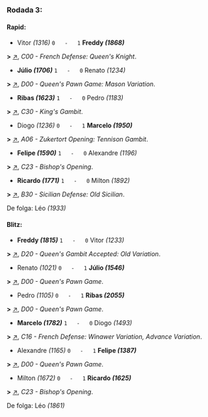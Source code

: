 ### Rodada 3:

#### Rapid:

* Vitor *(1316)* `0   -   1` **Freddy *(1868)*** 

**>** [↗](https://www.lichess.org/mPoMdB5X), *C00 - French Defense: Queen's Knight*.
* **Júlio *(1706)*** `1   -   0` Renato *(1234)* 

**>** [↗](https://www.lichess.org/UoTKilWT), *D00 - Queen's Pawn Game: Mason Variation*.
* **Ribas *(1623)*** `1   -   0` Pedro *(1183)* 

**>** [↗](https://www.lichess.org/rwRiLi0u), *C30 - King's Gambit*.
* Diogo *(1236)* `0   -   1` **Marcelo *(1950)*** 

**>** [↗](https://www.lichess.org/iTEYyYuH), *A06 - Zukertort Opening: Tennison Gambit*.
* **Felipe *(1590)*** `1   -   0` Alexandre *(1196)* 

**>** [↗](https://www.lichess.org/AjfNFS7V), *C23 - Bishop's Opening*.
* **Ricardo *(1771)*** `1   -   0` Milton *(1892)* 

**>** [↗](https://www.lichess.org/ONIds6vg), *B30 - Sicilian Defense: Old Sicilian*.

De folga: Léo *(1933)*

#### Blitz:

* **Freddy *(1815)*** `1   -   0` Vitor *(1233)* 

**>** [↗](https://www.lichess.org/2NkAyca4), *D20 - Queen's Gambit Accepted: Old Variation*.
* Renato *(1021)* `0   -   1` **Júlio *(1546)*** 

**>** [↗](https://www.lichess.org/sGYNFcf4), *D00 - Queen's Pawn Game*.
* Pedro *(1105)* `0   -   1` **Ribas *(2055)*** 

**>** [↗](https://www.lichess.org/XPb1HyYk), *D00 - Queen's Pawn Game*.
* **Marcelo *(1782)*** `1   -   0` Diogo *(1493)* 

**>** [↗](https://www.lichess.org/5TFXe391), *C16 - French Defense: Winawer Variation, Advance Variation*.
* Alexandre *(1165)* `0   -   1` **Felipe *(1387)*** 

**>** [↗](https://www.lichess.org/Ph54JBSv), *D00 - Queen's Pawn Game*.
* Milton *(1672)* `0   -   1` **Ricardo *(1625)*** 

**>** [↗](https://www.lichess.org/fWgQh4gz), *C23 - Bishop's Opening*.

De folga: Léo *(1861)*

